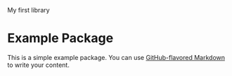 My first library

# Example Package

This is a simple example package. You can use
[GitHub-flavored Markdown](https://guides.github.com/features/mastering-markdown/)
to write your content.